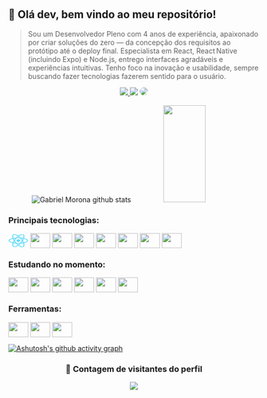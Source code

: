 ## 💜 Olá dev, bem vindo ao meu repositório!

> Sou um Desenvolvedor Pleno com 4 anos de experiência, apaixonado por criar soluções do zero — da concepção dos requisitos ao protótipo até o deploy final. Especialista em React, React Native (incluindo Expo) e Node.js, entrego interfaces agradáveis e experiências intuitivas. Tenho foco na inovação e usabilidade, sempre buscando fazer tecnologias fazerem sentido para o usuário.
> 
<div align="center"> 
  <a href="https://www.instagram.com/gabriel_morona/" target="_blank"><img src="https://img.shields.io/badge/-Instagram-%23E4405F?style=for-the-badge&logo=instagram&logoColor=white"</a>
  <a href = "mailto:gabrielmorona0229@gmail.com"> <img src="https://img.shields.io/badge/-Gmail-%23333?style=for-the-badge&logo=gmail&logoColor=white" target="_blank"></a>
  <a href="https://www.linkedin.com/in/gabriel-morona-756a37209/" target="_blank"><img src="https://img.shields.io/badge/-LinkedIn-%230077B5?style=for-the-badge&logo=linkedin&logoColor=white" style="border-radius: 30px"         target="_blank"></a> 
</div>

<br>
  
<div align="center">  
  <img width="49%" height="195px" src="https://github-readme-stats.vercel.app/api?username=M0rona&show_icons=false&count_private=true&hide_border=true&title_color=004DFF&icon_color=ff91a4&text_color=c9d1d9&bg_color=0d1117" alt="Gabriel Morona github stats" /> 
  <img width="41%" height="195px" src="https://github-readme-stats.vercel.app/api/top-langs/?username=M0rona&layout=compact&hide_border=true&title_color=004DFF&text_color=c9d1d9&bg_color=0d1117" />
</div>

 ### Principais tecnologias:
<div align="left">  
  <img align="center" height="30" width="40" src="https://raw.githubusercontent.com/devicons/devicon/master/icons/react/react-original.svg">
  <img align="center" width='40' height="30" src="https://cdn.jsdelivr.net/gh/devicons/devicon/icons/javascript/javascript-plain.svg" />
  <img align="center" width='40' height="30" src="https://cdn.jsdelivr.net/gh/devicons/devicon/icons/typescript/typescript-original.svg" />
  <img align="center" width='40' height="30"  src="https://cdn.jsdelivr.net/gh/devicons/devicon/icons/html5/html5-original.svg" />
  <img align="center" width='40' height="30"  src="https://cdn.jsdelivr.net/gh/devicons/devicon/icons/css3/css3-original.svg" />
  <img align="center" width='40' height="30" src="https://cdn.jsdelivr.net/gh/devicons/devicon/icons/php/php-original.svg" />
  <img align="center" width='40' height="30" src="https://cdn.jsdelivr.net/gh/devicons/devicon/icons/sass/sass-original.svg" />
  <img align="center" width='40' height="30" src="https://cdn.jsdelivr.net/gh/devicons/devicon/icons/mysql/mysql-original.svg" />
</div>  

### Estudando no momento:
<div align="left">  
  <img align="center" height="30" width="40" src="https://cdn.jsdelivr.net/gh/devicons/devicon/icons/nodejs/nodejs-original.svg">
  <img align="center" height="30" width="40" src="https://cdn.jsdelivr.net/gh/devicons/devicon/icons/vuejs/vuejs-original.svg">
  <img align="center" height="30" width="40" src="https://cdn.jsdelivr.net/gh/devicons/devicon/icons/java/java-original.svg">
  <img align="center" height="30" width="40" src="https://cdn.jsdelivr.net/gh/devicons/devicon/icons/python/python-original.svg">
  <img align="center" height="30" width="40" src="https://cdn.jsdelivr.net/gh/devicons/devicon/icons/storybook/storybook-original.svg">
  <img align="center" height="30" width="40" src="https://cdn.jsdelivr.net/gh/devicons/devicon/icons/postgresql/postgresql-original.svg">
</div>  

### Ferramentas:
<div align="left">  
  <img align="center" height="30" width="40" src="https://cdn.jsdelivr.net/gh/devicons/devicon/icons/vscode/vscode-original.svg">
  <img align="center" height="30" width="40" src="https://cdn.jsdelivr.net/gh/devicons/devicon/icons/figma/figma-original.svg">
  <img align="center" height="30" width="40" src="https://cdn.jsdelivr.net/gh/devicons/devicon/icons/git/git-original.svg">
</div> 

[![Ashutosh's github activity graph](https://github-readme-activity-graph.vercel.app/graph?username=M0rona&bg_color=0d1117&color=8D65C5&line=004DFF&point=ff9494&area=true&hide_border=true)](https://github.com/ashutosh00710/github-readme-activity-graph)

<div align=center>
  <h3><b>📍 Contagem de visitantes do perfil</b></h3>
</div>
    
<p align="center" >   
  <img src="https://profile-counter.glitch.me/M0rona/count.svg" />  
</p>
